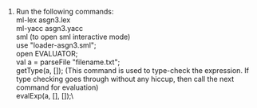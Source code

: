1. Run the following commands:\
	ml-lex asgn3.lex\
	ml-yacc asgn3.yacc\
	sml  (to open sml interactive mode)\
	use "loader-asgn3.sml";\
	open EVALUATOR;\
	val a = parseFile "filename.txt";\
	getType(a, []); 			(This command is used to type-check the expression. If type checking goes through without any hiccup, then 								call the next command for evaluation)\
	evalExp(a, [], []);\
